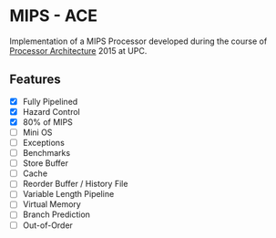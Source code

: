 # MIPS - ACE

Implementation of a MIPS Processor developed during the course of [Processor Architecture] 2015 at UPC.

## Features

- [x] Fully Pipelined
- [x] Hazard Control
- [x] 80% of MIPS
- [ ] Mini OS
- [ ] Exceptions
- [ ] Benchmarks
- [ ] Store Buffer
- [ ] Cache
- [ ] Reorder Buffer / History File
- [ ] Variable Length Pipeline
- [ ] Virtual Memory
- [ ] Branch Prediction
- [ ] Out-of-Order

[Processor Architecture]: http://www.fib.upc.edu/en/masters/miri/syllabus.html?assig=PA-MIRI
